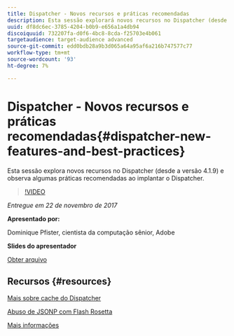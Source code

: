 ```yaml
---
title: Dispatcher - Novos recursos e práticas recomendadas
description: Esta sessão explorará novos recursos no Dispatcher (desde a versão 4.1.9) e examinará algumas práticas recomendadas ao implantar o Dispatcher.
uuid: df8dc6ec-3785-4204-b0b9-e656a1a4db94
discoiquuid: 732207fa-d0f6-4bc8-8cda-f25703e4b061
targetaudience: target-audience advanced
source-git-commit: edd0bdb28a9b3d065a64a95af6a216b747577c77
workflow-type: tm+mt
source-wordcount: '93'
ht-degree: 7%

---
```


# Dispatcher - Novos recursos e práticas recomendadas{#dispatcher-new-features-and-best-practices}

Esta sessão explora novos recursos no Dispatcher (desde a versão 4.1.9) e observa algumas práticas recomendadas ao implantar o Dispatcher.

>[!VIDEO](https://video.tv.adobe.com/v/20842/?quality=9)

*Entregue em 22 de novembro de 2017*

**Apresentado por:**

Dominique Pfister, cientista da computação sênior, Adobe

**Slides do apresentador**

[Obter arquivo](assets/dispatcher-aemgemsnov2017.pdf)

## Recursos {#resources}

[Mais sobre cache do Dispatcher](https://github.com/cqsupport/webinar-dispatchercache)

[Abuso de JSONP com Flash Rosetta](https://miki.it/blog/2014/7/8/abusing-jsonp-with-rosetta-flash/)

[Mais informações](https://adobe-consulting-services.github.io/acs-aem-commons/features/dispatcher-ttl/index.html)

<!--
[Get back to the Overview](https://helpx.adobe.com/experience-manager/kt/eseminars/gems/aem-index.html)
-->
